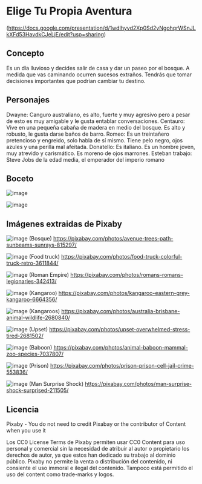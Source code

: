 # Elige Tu Propia Aventura
(https://docs.google.com/presentation/d/1wdIhyvd2Xp0Sd2vNgohqrWSnJLkXFd53HavdkCJeLjE/edit?usp=sharing)

## Concepto
Es un día lluvioso y decides salir de casa y dar un paseo por el bosque. A medida que vas caminando ocurren sucesos extraños. Tendrás que tomar decisiones importantes que podrían cambiar tu destino. 

## Personajes
Dwayne: Canguro australiano, es alto, fuerte y muy agresivo pero a pesar de esto es muy amigable y le gusta entablar conversaciones.
Centauro: Vive en una pequeña cabaña de madera en medio del bosque. Es alto y robusto, le gusta darse baños de barro.
Romeo: Es un treintañero pretencioso y engreido, solo habla de sí mismo. Tiene pelo negro, ojos azules y una perilla mal afeitada.
Donatello: Es italiano. Es un hombre joven, muy atrevido y carismático. Es moreno de ojos marrones.
Esteban trabajo: Steve Jobs de la edad media, el emperador del imperio romano

## Boceto
![image](https://github.com/paula1234444/Videojuegos.rep/assets/162313819/f034dd1f-5960-45b4-9c6f-36ceb949fdf9)

![image](https://github.com/paula1234444/Videojuegos.rep/assets/162313819/805494e7-41d6-4532-bbb0-86453bc95f1f)

## Imágenes extraidas de Pixaby
![image](https://github.com/paula1234444/Videojuegos.rep/assets/162313819/709fa8ff-73f7-4a8c-a4ea-47af9d6a667e)
(Bosque) https://pixabay.com/photos/avenue-trees-path-sunbeams-sunrays-815297/

![image](https://github.com/paula1234444/Videojuegos.rep/assets/162313819/a1aa3594-9527-4d48-8208-6a70930fd776)
(Food truck) https://pixabay.com/photos/food-truck-colorful-truck-retro-3611844/

![image](https://github.com/paula1234444/Videojuegos.rep/assets/162313819/3f5ff2bc-9901-4f4d-9a3a-299ccb06f57d)
(Roman Empire) https://pixabay.com/photos/romans-romans-legionaries-342413/

![image](https://github.com/paula1234444/Videojuegos.rep/assets/162313819/93d7f86a-b32b-4445-836d-89cbc3756a5c)
(Kangaroo) https://pixabay.com/photos/kangaroo-eastern-grey-kangaroo-6664356/

![image](https://github.com/paula1234444/Videojuegos.rep/assets/162313819/e4468f41-dbf1-4168-bf1f-76f9e006f1dd)
(Kangaroos) https://pixabay.com/photos/australia-brisbane-animal-wildlife-2680840/

![image](https://github.com/paula1234444/Videojuegos.rep/assets/162313819/ccecf8a1-6dba-4504-bd8b-755d44f9dc6c)
(Upset) https://pixabay.com/photos/upset-overwhelmed-stress-tired-2681502/

![image](https://github.com/paula1234444/Videojuegos.rep/assets/162313819/9ab722e8-0313-4894-bedc-0e7cfa166b71)
(Baboon) https://pixabay.com/photos/animal-baboon-mammal-zoo-species-7037807/

![image](https://github.com/paula1234444/Videojuegos.rep/assets/162313819/7d997cc7-eb7d-4be4-a0d2-16c6c4c191ab)
(Prison) https://pixabay.com/photos/prison-prison-cell-jail-crime-553836/

![image](https://github.com/paula1234444/Videojuegos.rep/assets/162313819/98926304-2296-4362-8b8a-921d9f40f0d6)
(Man Surprise Shock) https://pixabay.com/photos/man-surprise-shock-surprised-211505/

## Licencia
Pixaby - You do not need to credit Pixabay or the contributor of Content when you use it

Los CC0 License Terms de Pixaby permiten usar CC0 Content para uso personal y comercial sin la necesidad de atribuir al autor o propietario los derechos de autor, ya que estos han dedicado su trabajo al dominio público.
Pixaby no permite la venta o distribución del contenido, ni consiente el uso immoral e ilegal del contenido. Tampoco está permitido el uso del content como trade-marks y logos.

